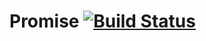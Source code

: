 # Promise [![Build Status](https://travis-ci.org/newsdev/promise.svg?branch=master)](https://travis-ci.org/buth/pipeline)
